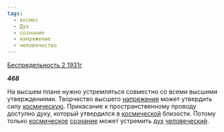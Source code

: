 ```yaml
---
tags:
  - космос
  - Дух
  - сознание
  - напряжение
  - человечество
---
```

[Беспредельность 2 1931г](https://127.0.0.1:4002/agni/1931)

___468___

На высшем плане нужно устремляться совместно со всеми высшими утверждениями. Творчество высшего [напряжения](../../../tags/#напряжение) может утвердить силу [космическую](../../../tags/#космос). Прикасание к пространственному проводу доступно духу, который утвердился в [космической](../../../tags/#космос) близости. Потому только [космическое](../../../tags/#космос) [сознание](../../../tags/#сознание) может устремить [дух](../../../tags/#Дух) [человеческий](../../../tags/#человечество).   

